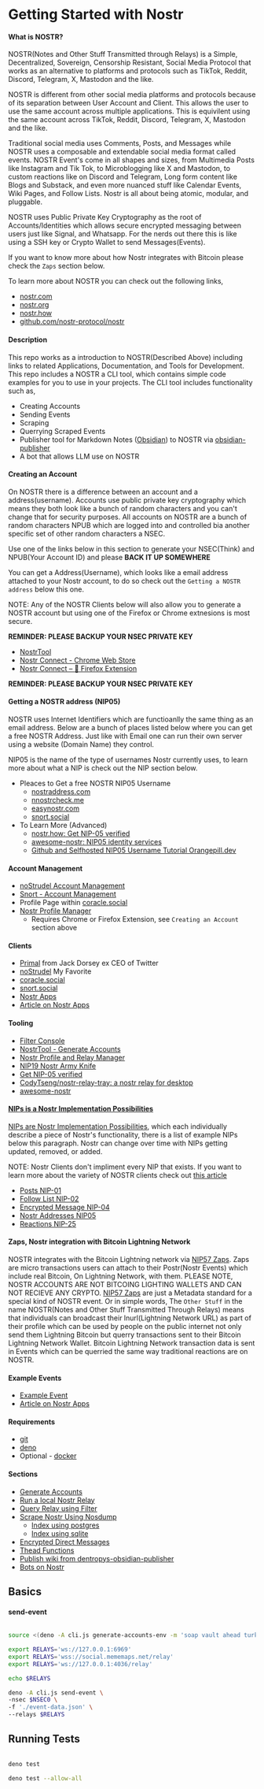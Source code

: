 # Getting Started with Nostr

#### What is NOSTR?

NOSTR(Notes and Other Stuff Transmitted through Relays) is a Simple, Decentralized, Sovereign, Censorship Resistant, Social Media Protocol that works as an alternative to platforms and protocols such as TikTok, Reddit, Discord, Telegram, X, Mastodon and the like.

NOSTR is different from other social media platforms and protocols because of its separation between User Account and Client. This allows the user to use the same account across multiple applications. This is equivilent using the same account across TikTok, Reddit, Discord, Telegram, X, Mastodon and the like.

Traditional social media uses Comments, Posts, and Messages while NOSTR uses a composable and extendable social media format called events. NOSTR Event's come in all shapes and sizes, from Multimedia Posts like Instagram and Tik Tok, to Microblogging like X and Mastodon, to custom reactions like on Discord and Telegram, Long form content like Blogs and Substack, and even more nuanced stuff like Calendar Events, Wiki Pages, and Follow Lists. Nostr is all about being atomic, modular, and pluggable.

NOSTR uses Public Private Key Cryptography as the root of Accounts/Identities which allows secure encrypted messaging between users just like Signal, and Whatsapp. For the nerds out there this is like using a SSH key or Crypto Wallet to send Messages(Events).

If you want to know more about how Nostr integrates with Bitcoin please check the `Zaps` section below.

To learn more about NOSTR you can check out the following links,

- [nostr.com](https://nostr.com/)
- [nostr.org](https://nostr.org/)
- [nostr.how](https://nostr.how/en/what-is-nostr)
- [github.com/nostr-protocol/nostr](https://github.com/nostr-protocol/nostr)

#### Description

This repo works as a introduction to NOSTR(Described Above) including links to related Applications, Documentation, and Tools for Development. This repo includes a NOSTR a CLI tool, which contains simple code examples for you to use in your projects. The CLI tool includes functionality such as,

* Creating Accounts
* Sending Events
* Scraping
* Querrying Scraped Events
* Publisher tool for Markdown Notes ([Obsidian](https://obsidian.md/)) to NOSTR via [obsidian-publisher](https://github.com/dentropy/obsidian-publisher)
* A bot that allows LLM use on NOSTR

#### Creating an Account

On NOSTR there is a difference between an account and a address(username). Accounts use public private key cryptography which means they both look like a bunch of random characters and you can't change that for security purposes. All accounts on NOSTR are a bunch of random characters NPUB which are logged into and controlled bia another specific set of other random characters a NSEC.

Use one of the links below in this section to generate your NSEC(Think) and NPUB(Your Account ID) and please **BACK IT UP SOMEWHERE**

You can get a Address(Username), which looks like a email address attached to your Nostr account, to do so check out the `Getting a NOSTR address` below this one.

NOTE: Any of the NOSTR Clients below will also allow you to generate a NOSTR account but using one of the Firefox or Chrome extnesions is most secure.

**REMINDER: PLEASE BACKUP YOUR NSEC PRIVATE KEY**

- [NostrTool](https://nostrtool.com/)
- [Nostr Connect - Chrome Web Store](https://chromewebstore.google.com/detail/nostr-connect/ampjiinddmggbhpebhaegmjkbbeofoaj?hl=en%2C)
- [Nostr Connect – 🦊 Firefox Extension](https://addons.mozilla.org/en-US/firefox/addon/nostr-connect/)

**REMINDER: PLEASE BACKUP YOUR NSEC PRIVATE KEY**

#### Getting a NOSTR address (NIP05)

NOSTR uses Internet Identifiers which are functioanlly the same thing as an email address. Below are a bunch of places listed below where you can get a free NOSTR Address. Just like with Email one can run their own server using a website (Domain Name) they control.

NIP05 is the name of the type of usernames Nostr currently uses, to learn more about what a NIP is check out the NIP section below.

- Pleaces to Get a free NOSTR NIP05 Username
  - [nostraddress.com](https://en.nostraddress.com/#plan)
  - [nnostrcheck.me](https://nostrcheck.me/api/v2/login)
  - [easynostr.com](https://app.easynostr.com/)
  - [snort.social](https://snort.social/free-nostr-address)
- To Learn More (Advanced)
  - [nostr.how: Get NIP-05 verified](https://nostr.how/en/guides/get-verified#paid-verification)
  - [awesome-nostr: NIP05 identity services](https://github.com/aljazceru/awesome-nostr?tab=readme-ov-file#nip-05-identity-services)
  - [Github and Selfhosted NIP05 Username Tutorial Orangepill.dev](https://orangepill.dev/nostr-guides/guide-to-verify-nostr-profile-nip05-identifier-with-your-domain/)

#### Account Management

* [noStrudel Account Management](https://nostrudel.ninja/#/settings/accounts)
* [Snort - Account Management](https://snort.social/settings/profile)
* Profile Page within [coracle.social](https://coracle.social/)
* [Nostr Profile Manager](https://metadata.nostr.com/#)
  * Requires Chrome or Firefox Extension, see `Creating an Account` section above

#### Clients

- [Primal](https://primal.net/home) from Jack Dorsey ex CEO of Twitter
- [noStrudel](https://nostrudel.ninja/) My Favorite
- [coracle.social](https://coracle.social/)
- [snort.social](https://snort.social/)
- [Nostr Apps](https://nostrapps.com/)
- [Article on Nostr Apps](https://nostrudel.ninja/#/articles/naddr1qvzqqqr4gupzq3svyhng9ld8sv44950j957j9vchdktj7cxumsep9mvvjthc2pjuqy88wumn8ghj7mn0wvhxcmmv9uq3wamnwvaz7tmkd96x7u3wdehhxarjxyhxxmmd9uqq6vfhxgurgwpcxumnjd34xv4h36kx)

#### Tooling

- [Filter Console](https://nostrudel.ninja/#/tools/console)
- [NostrTool - Generate Accounts](https://nostrtool.com/)
- [Nostr Profile and Relay Manager](https://metadata.nostr.com/)
- [NIP19 Nostr Army Knife](https://nak.nostr.com/)
- [Get NIP-05 verified](https://nostr-how.vercel.app/en/guides/get-verified)
- [CodyTseng/nostr-relay-tray: a nostr relay for desktop](https://github.com/CodyTseng/nostr-relay-tray)
- [awesome-nostr](https://nostr.net/)

#### [NIPs is a Nostr Implementation Possibilities](https://github.com/nostr-protocol/nips)

[NIPs are Nostr Implementation Possibilities](https://github.com/nostr-protocol/nips), which each individually describe a piece of Nostr's functionality, there is a list of example NIPs below this paragraph. Nostr can change over time with NIPs getting updated, removed, or added.

NOTE: Nostr Clients don't impliment every NIP that exists. If you want to learn more about the variety of NOSTR clients check out [this article](https://nostrudel.ninja/#/articles/naddr1qvzqqqr4gupzq3svyhng9ld8sv44950j957j9vchdktj7cxumsep9mvvjthc2pjuqy88wumn8ghj7mn0wvhxcmmv9uq3wamnwvaz7tmkd96x7u3wdehhxarjxyhxxmmd9uqq6vfhxgurgwpcxumnjd34xv4h36kx)

* [Posts NIP-01](https://github.com/nostr-protocol/nips/blob/master/01.md)
* [Follow List NIP-02](https://github.com/nostr-protocol/nips/blob/master/02.md)
* [Encrypted Message NIP-04](https://github.com/nostr-protocol/nips/blob/master/04.md)
* [Nostr Addresses NIP05](https://github.com/nostr-protocol/nips/blob/master/05.md) 
* [Reactions NIP-25](https://github.com/nostr-protocol/nips/blob/master/25.md)

#### Zaps, Nostr integration with Bitcoin Lightning Network

NOSTR integrates with the Bitcoin Lightning network via [NIP57 Zaps](https://github.com/nostr-protocol/nips/blob/master/57.md). Zaps are micro transactions users can attach to their Postr(Nostr Events) which include real Bitcoin, On Lightning Network, with them. PLEASE NOTE, NOSTR ACCOUNTS ARE NOT BITCOING LIGHTING WALLETS AND CAN NOT RECIEVE ANY CRYPTO. [NIP57 Zaps](https://github.com/nostr-protocol/nips/blob/master/57.md) are just a Metadata standard for a special kind of NOSTR event. Or in simple words, The `Other Stuff` in the name NOSTR(Notes and Other Stuff Transmitted Through Relays) means that individuals can broadcast their lnurl(Lightning Network URL) as part of their profile which can be used by people on the public internet not only send them Lightning Bitcoin but querry transactions sent to their Bitcoin Lightning Network Wallet. Bitcoin Lightning Network transaction data is sent in Events which can be querried the same way traditional reactions are on NOSTR.

#### Example Events

* [Example Event](https://coracle.social/notes/nevent1qy2hwumn8ghj7un9d3shjtnyv9kh2uewd9hj7qg3waehxw309ahx7um5wgh8w6twv5hsz9nhwden5te0wfjkccte9ekk7um5wgh8qatz9uqsuamnwvaz7tmwdaejumr0dshsz9mhwden5te0wfjkccte9ec8y6tdv9kzumn9wshsqgpxcvgj7qs5lqxknnnq2jg7qxqkgfswh22qsxk2ansstrltm2rf7uj0yfrd)
* [Article on Nostr Apps](https://nostrudel.ninja/#/articles/naddr1qvzqqqr4gupzq3svyhng9ld8sv44950j957j9vchdktj7cxumsep9mvvjthc2pjuqy88wumn8ghj7mn0wvhxcmmv9uq3wamnwvaz7tmkd96x7u3wdehhxarjxyhxxmmd9uqq6vfhxgurgwpcxumnjd34xv4h36kx)

#### Requirements

* [git](https://docs.github.com/en/get-started/getting-started-with-git/set-up-git)
* [deno](https://deno.com/)
* Optional - [docker](https://www.docker.com/get-started/)

#### Sections

* [Generate Accounts](./docs/GenerateAccounts.md)
* [Run a local Nostr Relay](./docs/RunNostrRelay.md)
* [Query Relay using Filter](./docs/QueryRelayUsingFiler.md)
* [Scrape Nostr Using Nosdump](./docs/nodsump.md)
  * [Index using postgres](./docs/postgres.md)
  * [Index using sqlite](./docs/sqlite.md)
* [Encrypted Direct Messages](./docs/EncryptedDirectMessages.md)
* [Thead Functions](./docs/ThreadFunctions.md)
* [Publish wiki from dentropys-obsidian-publisher](./docs/PublishWiki.md)
* [Bots on Nostr](./docs/Bots.md)

## Basics

#### send-event

``` bash

source <(deno -A cli.js generate-accounts-env -m 'soap vault ahead turkey runway erosion february snow modify copy nephew rude')

export RELAYS='ws://127.0.0.1:6969'
export RELAYS='wss://social.mememaps.net/relay'
export RELAYS='ws://127.0.0.1:4036/relay'

echo $RELAYS

deno -A cli.js send-event \
-nsec $NSEC0 \
-f './event-data.json' \
--relays $RELAYS


```

## Running Tests

``` bash

deno test

deno test --allow-all

```